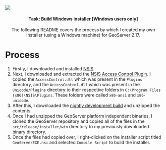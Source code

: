 <img src="https://upload.wikimedia.org/wikipedia/de/3/38/GeoServer_Logo.svg" align="center" />
<h4 align="center">Task: Build Windows installer [Windows users only]</h4>
<p align="center">The following README covers the process by which I created my own installer (using a Windows machine) for GeoServer 2.17.</p>

# Process

1. Firstly, I downloaded and installed [NSIS](http://nsis.sourceforge.net/).
2. Next, I downloaded and extracted the [NSIS Access Control Plugin](http://nsis.sourceforge.net/AccessControl_plug-in). I copied the `AccessControl.dll` which was present in the `Plugins` directory, and the `AccessControl.dll` which was present in the `Unicode/Plugins` directory to their respective folders in `C:\Program Files (x86)\NSIS\Plugins`. These folders were called `x86-ansi` and `x86-unicode`.
3. After this, I downloaded the [nightly development build](https://build.geoserver.org/geoserver/master/geoserver-master-latest-bin.zip) and unzipped the contents.
4. Once I had unzipped the GeoServer platform independent binaries, I cloned the GeoServer repository and copied all of the files in the `src/release/installer/win` directory to my previously downloaded binary directory.
5. Once the files had copied over, I right-clicked on the installer script titled `GeoServerEXE.nsi` and selected `Compile Script` to build the installer.
